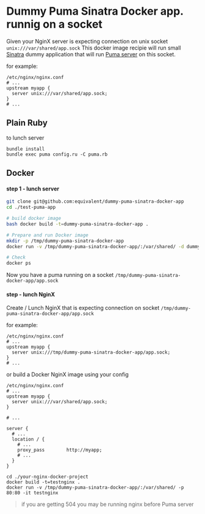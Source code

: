 # Dummy Puma Sinatra Docker app. runnig on a socket

Given your NginX server is expecting connection on unix socket `unix:///var/shared/app.sock`
This docker image recipie will run small [Sinatra](http://www.sinatrarb.com/)
dummy application that will run [Puma server](http://puma.io/) on this socket.

for example:

```
/etc/nginx/nginx.conf
# ...
upstream myapp {
  server unix:///var/shared/app.sock;
}
# ...
```

## Plain Ruby

to lunch server

```
bundle install
bundle exec puma config.ru -C puma.rb
```

## Docker 


#### step 1 - lunch server


```bash
git clone git@github.com:equivalent/dummy-puma-sinatra-docker-app
cd ./test-puma-app

# build docker image
bash docker build -t=dummy-puma-sinatra-docker-app .

# Prepare and run Docker image
mkdir -p /tmp/dummy-puma-sinatra-docker-app
docker run -v /tmp/dummy-puma-sinatra-docker-app/:/var/shared/ -d dummy-puma-sinatra-docker-app

# Check
docker ps
```

Now you have a puma running on a socket `/tmp/dummy-puma-sinatra-docker-app/app.sock`

#### step - lunch NginX

Create / Lunch NginX that is expecting connection on socket `/tmp/dummy-puma-sinatra-docker-app/app.sock`

for example:

```
/etc/nginx/nginx.conf
# ...
upstream myapp {
  server unix:///tmp/dummy-puma-sinatra-docker-app/app.sock;
}
# ...
```

or build a Docker NginX image using your config


```
/etc/nginx/nginx.conf
# ...
upstream myapp {
  server unix:///var/shared/app.sock;
}

# ...

server {
  # ...
  location / {
    # ...
    proxy_pass        http://myapp;
    # ...
  }
}
```


```
cd ./your-nginx-docker-project
docker build -t=testnginx .
docker run -v /tmp/dummy-puma-sinatra-docker-app/:/var/shared/ -p 80:80 -it testnginx
```

> if you are getting 504 you may be running nginx before Puma server
